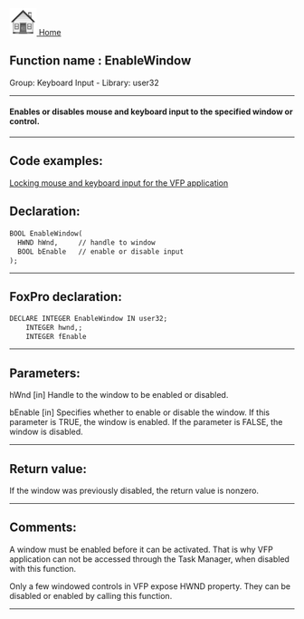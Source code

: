 [<img src="../../images/home.png"> Home ](https://github.com/VFPX/Win32API)  

## Function name : EnableWindow
Group: Keyboard Input - Library: user32    
***  


#### Enables or disables mouse and keyboard input to the specified window or control.
***  


## Code examples:
[Locking mouse and keyboard input for the VFP application](../../samples/sample_084.md)  

## Declaration:
```foxpro  
BOOL EnableWindow(
  HWND hWnd,     // handle to window
  BOOL bEnable   // enable or disable input
);  
```  
***  


## FoxPro declaration:
```foxpro  
DECLARE INTEGER EnableWindow IN user32;
	INTEGER hwnd,;
	INTEGER fEnable  
```  
***  


## Parameters:
hWnd 
[in] Handle to the window to be enabled or disabled. 

bEnable 
[in] Specifies whether to enable or disable the window. If this parameter is TRUE, the window is enabled. If the parameter is FALSE, the window is disabled.  
***  


## Return value:
If the window was previously disabled, the return value is nonzero.  
***  


## Comments:
A window must be enabled before it can be activated. That is why VFP application can not be accessed through the Task Manager, when disabled with this function.  
  
Only a few windowed controls in VFP expose HWND property. They can be disabled or enabled by calling this function.  
  
***  

